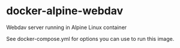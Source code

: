 # docker-alpine-webdav
Webdav server running in Alpine Linux container

See docker-compose.yml for options you can use to run this image.
